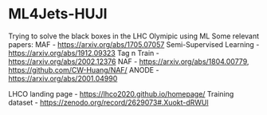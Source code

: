 # ML4Jets-HUJI
Trying to solve the black boxes in the LHC Olymipic using ML
Some relevant papers:
MAF - https://arxiv.org/abs/1705.07057
Semi-Supervised Learning - https://arxiv.org/abs/1912.09323
Tag n Train - https://arxiv.org/abs/2002.12376
NAF - https://arxiv.org/abs/1804.00779, https://github.com/CW-Huang/NAF/
ANODE - https://arxiv.org/abs/2001.04990


LHCO landing page - https://lhco2020.github.io/homepage/
Training dataset - https://zenodo.org/record/2629073#.Xuokt-dRWUl
